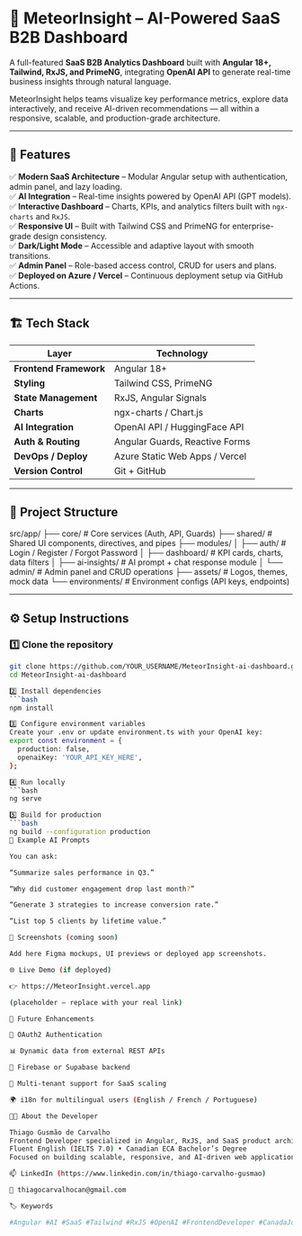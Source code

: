 # 🚀 MeteorInsight – AI-Powered SaaS B2B Dashboard  

A full-featured **SaaS B2B Analytics Dashboard** built with **Angular 18+, Tailwind, RxJS, and PrimeNG**, integrating **OpenAI API** 
to generate real-time business insights through natural language.  

MeteorInsight helps teams visualize key performance metrics, explore data interactively, and receive AI-driven recommendations — all within a responsive,
scalable, and production-grade architecture.

---

## 🌟 Features

✅ **Modern SaaS Architecture** – Modular Angular setup with authentication, admin panel, and lazy loading.  
✅ **AI Integration** – Real-time insights powered by OpenAI API (GPT models).  
✅ **Interactive Dashboard** – Charts, KPIs, and analytics filters built with `ngx-charts` and `RxJS`.  
✅ **Responsive UI** – Built with Tailwind CSS and PrimeNG for enterprise-grade design consistency.  
✅ **Dark/Light Mode** – Accessible and adaptive layout with smooth transitions.  
✅ **Admin Panel** – Role-based access control, CRUD for users and plans.  
✅ **Deployed on Azure / Vercel** – Continuous deployment setup via GitHub Actions.

---

## 🏗️ Tech Stack

| Layer | Technology |
|--------|-------------|
| **Frontend Framework** | Angular 18+ |
| **Styling** | Tailwind CSS, PrimeNG |
| **State Management** | RxJS, Angular Signals |
| **Charts** | ngx-charts / Chart.js |
| **AI Integration** | OpenAI API / HuggingFace API |
| **Auth & Routing** | Angular Guards, Reactive Forms |
| **DevOps / Deploy** | Azure Static Web Apps / Vercel |
| **Version Control** | Git + GitHub |

---

## 📁 Project Structure
src/app/
├── core/ # Core services (Auth, API, Guards)
├── shared/ # Shared UI components, directives, and pipes
├── modules/
│ ├── auth/ # Login / Register / Forgot Password
│ ├── dashboard/ # KPI cards, charts, data filters
│ ├── ai-insights/ # AI prompt + chat response module
│ └── admin/ # Admin panel and CRUD operations
├── assets/ # Logos, themes, mock data
└── environments/ # Environment configs (API keys, endpoints)

---

## ⚙️ Setup Instructions

### 1️⃣ Clone the repository
```bash
git clone https://github.com/YOUR_USERNAME/MeteorInsight-ai-dashboard.git
cd MeteorInsight-ai-dashboard

2️⃣ Install dependencies
```bash
npm install

3️⃣ Configure environment variables
Create your .env or update environment.ts with your OpenAI key:
export const environment = {
  production: false,
  openaiKey: 'YOUR_API_KEY_HERE',
};

4️⃣ Run locally
```bash
ng serve

5️⃣ Build for production
```bash
ng build --configuration production
💬 Example AI Prompts

You can ask:

“Summarize sales performance in Q3.”

“Why did customer engagement drop last month?”

“Generate 3 strategies to increase conversion rate.”

“List top 5 clients by lifetime value.”

📸 Screenshots (coming soon)

Add here Figma mockups, UI previews or deployed app screenshots.

🌐 Live Demo (if deployed)

👉 https://MeteorInsight.vercel.app

(placeholder — replace with your real link)

🧭 Future Enhancements

🔐 OAuth2 Authentication

📊 Dynamic data from external REST APIs

💾 Firebase or Supabase backend

🧩 Multi-tenant support for SaaS scaling

🌍 i18n for multilingual users (English / French / Portuguese)

👨‍💻 About the Developer

Thiago Gusmão de Carvalho
Frontend Developer specialized in Angular, RxJS, and SaaS product architecture.
Fluent English (IELTS 7.0) • Canadian ECA Bachelor’s Degree
Focused on building scalable, responsive, and AI-driven web applications.

📫 LinkedIn (https://www.linkedin.com/in/thiago-carvalho-gusmao)

📧 thiagocarvalhocan@gmail.com

🏷️ Keywords

#Angular #AI #SaaS #Tailwind #RxJS #OpenAI #FrontendDeveloper #CanadaJobs

